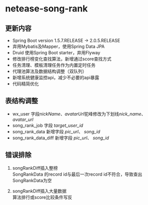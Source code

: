 # netease-song-rank


## 更新内容
- Spring Boot version 1.5.7.RELEASE -> 2.0.5.RELEASE
- 弃用Mybatis及Mapper，使用Spring Data JPA
- Druid 使用Spring Boot starter，弃用Flyway
- 修改排行榜变化查找算法，新增通过score查找方式
- 任务清理、模板清理任务作为内置定时任务
- 代理池算法及数据结构调整（双队列）
- 新增系统健康监控api，减少不必要的api暴露
- 代码精简优化

## 表结构调整
- wx_user 字段*nickName*、*avatarUrl*驼峰修改为下划线*nick_name*、*avatar_url*
- song_rank_job 字段 *target_user_id*
- song_rank_data 新增字段 *pic_url*、 *song_id*
- song_rank_data_diff 新增字段 *pic_url*、 *song_id*

## 错误排除
1. songRankDiff插入整榜  
SongRankData 的record id与最后一次record id不符合，导致查出SongRankData为空

2. songRankDiff插入大量数据  
算法排行或score比较条件写反